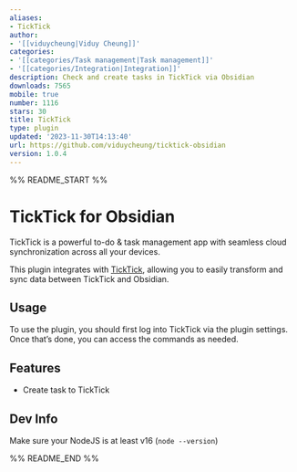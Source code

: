 ```yaml
---
aliases:
- TickTick
author:
- '[[viduycheung|Viduy Cheung]]'
categories:
- '[[categories/Task management|Task management]]'
- '[[categories/Integration|Integration]]'
description: Check and create tasks in TickTick via Obsidian
downloads: 7565
mobile: true
number: 1116
stars: 30
title: TickTick
type: plugin
updated: '2023-11-30T14:13:40'
url: https://github.com/viduycheung/ticktick-obsidian
version: 1.0.4
---
```


%% README_START %%

# TickTick for Obsidian

TickTick is a powerful to-do & task management app with seamless cloud synchronization across all your devices.

This plugin integrates with [TickTick](https://ticktick.com), allowing you to easily transform and sync data between TickTick and Obsidian.

## Usage

To use the plugin, you should first log into TickTick via the plugin settings. Once that’s done, you can access the commands as needed.

## Features

-   Create task to TickTick

## Dev Info

Make sure your NodeJS is at least v16 (`node --version`)


%% README_END %%